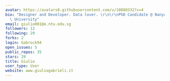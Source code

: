 ```yaml
---
avatar: https://avatars0.githubusercontent.com/u/10880332?v=4
bio: "Designer and Developer. Data lover. \r\n\r\nPhD Candidate @ Nanyang Technological\
  \ University"
email: giulio001@e.ntu.edu.sg
followers: 12
following: 29
forks: 2
login: Gabrock94
open_issues: 5
public_repos: 35
stars: 29
title: Giulio
user_type: User
website: www.giuliogabrieli.it
---
```

